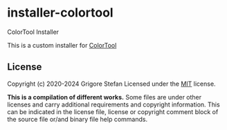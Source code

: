 # installer-colortool
ColorTool Installer

This is a custom installer for [ColorTool](https://github.com/microsoft/terminal/releases/tag/1904.29002)

## License

Copyright (c) 2020-2024 Grigore Stefan
Licensed under the [MIT](LICENSE) license.

**This is a compilation of different works.**
Some files are under other licenses and carry additional requirements and copyright information.
This can be indicated in the license file, license or copyright comment block of the source file or/and binary file help commands.

